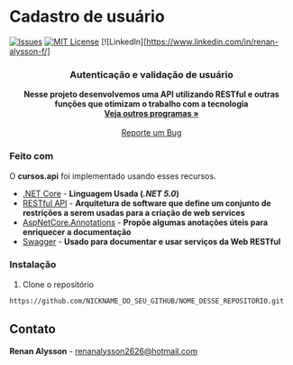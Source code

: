# Cadastro de usuário

<!-- PROJECT SHIELDS -->
[![Issues][issues-shield]][issues-url]
[![MIT License][license-shield]][license-url]
[![LinkedIn][https://www.linkedin.com/in/renan-alysson-f/]


  <h3 align="center"><strong>Autenticação e validação de usuário</strong></h3>

  <p align="center">
 <strong>Nesse projeto desenvolvemos uma API utilizando RESTful e outras funções que otimizam o trabalho com a tecnologia</strong>
    <br />
    <a href="https://github.com/renan2911?tab=repositories"><strong>Veja outros programas »</strong></a>
    <br />
    <br />
    <a href="https://github.com/renan2911/NOME_DESSE_REPOSITORIO/issues">Reporte um Bug</a>
  </p>
</p>

### Feito com

O <strong>cursos.api</strong> foi implementado usando esses recursos.

* [.NET Core](https://docs.microsoft.com/pt-br/dotnet/core/) - <strong>Linguagem Usada (*.NET 5.0*)</strong>
* [RESTful API](URL_DA_DOC_DA_LINGUAGEM_2) - <strong>Arquitetura de software que define um conjunto de restrições a serem usadas para a criação de web services</strong>
* [AspNetCore.Annotations](https://www.nuget.org/packages/Swashbuckle.AspNetCore.Annotations/) - <strong>Propõe algumas anotações úteis para enriquecer a documentação</strong>
* [Swagger](https://swagger.io/docs/) - <strong>Usado para documentar e usar serviços da Web RESTful</strong>


### Instalação

1. Clone o repositório
```sh
https://github.com/NICKNAME_DO_SEU_GITHUB/NOME_DESSE_REPOSITORIO.git
```


<!-- LICENSE -->

<!-- CONTACT -->
## Contato

<strong>Renan Alysson</strong> - renanalysson2626@hotmail.com

<!-- MARKDOWN LINKS & IMAGES -->
[issues-shield]: https://img.shields.io/github/issues/othneildrew/Best-README-Template.svg?style=flat-square
[issues-url]: https://github.com/NICKNAME_DO_SEU_GITHUB/NOME_DESSE_REPOSITORIO/issues
[license-shield]: https://img.shields.io/github/license/othneildrew/Best-README-Template.svg?style=flat-square
[license-url]: https://github.com/NICKNAME_DO_SEU_GITHUB/NOME_DESSE_REPOSITORIO/blob/master/LICENSE.txt
[linkedin-shield]: https://img.shields.io/badge/-LinkedIn-black.svg?style=flat-square&logo=linkedin&colorB=555
[linkedin-url]: https://www.linkedin.com/in/renan-alysson-f/

